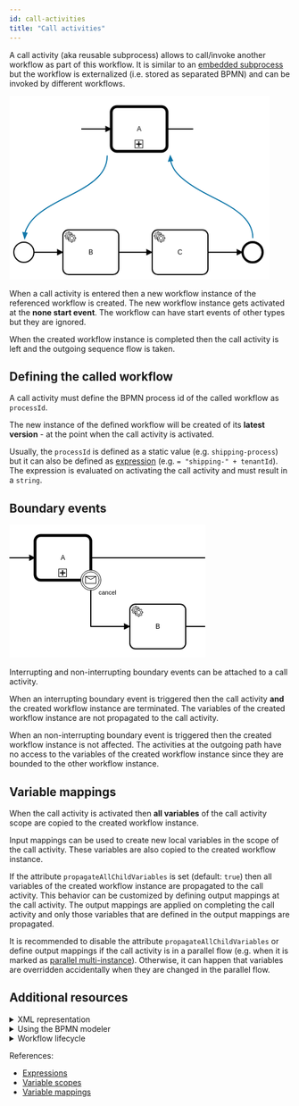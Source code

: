 ```yaml
---
id: call-activities
title: "Call activities"
---
```


A call activity (aka reusable subprocess) allows to call/invoke another workflow as part of this workflow. It is similar to an [embedded subprocess](../embedded-subprocesses/embedded-subprocesses.md) but the workflow is externalized (i.e. stored as separated BPMN) and can be invoked by different workflows.

![call-activity](assets/call-activities-example.png)

When a call activity is entered then a new workflow instance of the referenced workflow is created. The new workflow instance gets activated at the **none start event**. The workflow can have start events of other types but they are ignored.

When the created workflow instance is completed then the call activity is left and the outgoing sequence flow is taken.

## Defining the called workflow

A call activity must define the BPMN process id of the called workflow as `processId`.

The new instance of the defined workflow will be created of its **latest version** - at the point when the call activity is activated.

Usually, the `processId` is defined as a static value (e.g. `shipping-process`) but it can also be defined as [expression](/product-manuals/concepts/expressions.md) (e.g. `= "shipping-" + tenantId`). The expression is evaluated on activating the call activity and must result in a `string`.

## Boundary events

![call-activity-boundary-event](assets/call-activities-boundary-events.png)

Interrupting and non-interrupting boundary events can be attached to a call activity.

When an interrupting boundary event is triggered then the call activity **and** the created workflow instance are terminated. The variables of the created workflow instance are not propagated to the call activity.

When an non-interrupting boundary event is triggered then the created workflow instance is not affected. The activities at the outgoing path have no access to the variables of the created workflow instance since they are bounded to the other workflow instance.

## Variable mappings

When the call activity is activated then **all variables** of the call activity scope are copied to the created workflow instance.

Input mappings can be used to create new local variables in the scope of the call activity. These variables are also copied to the created workflow instance.

If the attribute `propagateAllChildVariables` is set (default: `true`) then all variables of the created workflow instance are propagated to the call activity. This behavior can be customized by defining output mappings at the call activity. The output mappings are applied on completing the call activity and only those variables that are defined in the output mappings are propagated.

It is recommended to disable the attribute `propagateAllChildVariables` or define output mappings if the call activity is in a parallel flow (e.g. when it is marked as [parallel multi-instance](../multi-instance/multi-instance.md#variable-mappings)). Otherwise, it can happen that variables are overridden accidentally when they are changed in the parallel flow.

## Additional resources

<details>
  <summary>XML representation</summary>
  <p>A call activity with static process id:

```xml
<bpmn:callActivity id="task-A" name="A">
  <bpmn:extensionElements>
    <zeebe:calledElement processId="child-process-id" />
  </bpmn:extensionElements>
</bpmn:callActivity>
```

  </p>
</details>

<details>
  <summary>Using the BPMN modeler</summary>
  <p>Adding a call activity with static process id:

![call-activity](assets/bpmn-modeler-call-activity.gif)

  </p>
</details>

<details>
  <summary>Workflow lifecycle</summary>
  <p>Workflow instance records of a call activity:

<table>
    <tr>
        <th>Intent</th>
        <th>Element Id</th>
        <th>Element Type</th>
    </tr>
    <tr>
        <td>ELEMENT_ACTIVATING</td>
        <td>task-a</td>
        <td>CALL_ACTIVITY</td>
    </tr>
    <tr>
        <td>ELEMENT_ACTIVATED</td>
        <td>task-a</td>
        <td>CALL_ACTIVITY</td>
    </tr>
    <tr>
        <td>ELEMENT_ACTIVATING</td>
        <td>child-process-id</td>
        <td>PROCESS</td>
    </tr>
    <tr>
        <td>ELEMENT_ACTIVATED</td>
        <td>child-process-id</td>
        <td>PROCESS</td>
    </tr>
    <tr>
        <td>...</td>
        <td>...</td>
        <td>...</td>
    </tr>
    <tr>
        <td>ELEMENT_COMPLETED</td>
        <td>child-process-id</td>
        <td>PROCESS</td>
    </tr>
    <tr>
        <td>ELEMENT_COMPLETING</td>
        <td>task-a</td>
        <td>CALL_ACTIVITY</td>
    </tr>
    <tr>
        <td>ELEMENT_COMPLETED</td>
        <td>task-a</td>
        <td>CALL_ACTIVITY</td>
    </tr>
</table>

The workflow instance records of the created workflow instance have a reference to its parent workflow instance (`parentWorkflowInstanceKey`) and the element instance of the call activity (`parentElementInstanceKey`).

  </p>
</details>

References:

- [Expressions](/product-manuals/concepts/expressions.md)
- [Variable scopes](/product-manuals/concepts/variables.md#variable-scopes)
- [Variable mappings](/product-manuals/concepts/variables.md#inputoutput-variable-mappings)
